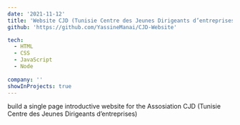 ```yaml
---
date: '2021-11-12'
title: 'Website CJD (Tunisie Centre des Jeunes Dirigeants d’entreprises)'
github: 'https://github.com/YassineManai/CJD-Website'

tech:
  - HTML
  - CSS
  - JavaScript
  - Node
  
company: ''
showInProjects: true
---
```


build a single page introductive website for the Assosiation CJD (Tunisie Centre des Jeunes Dirigeants d’entreprises)
